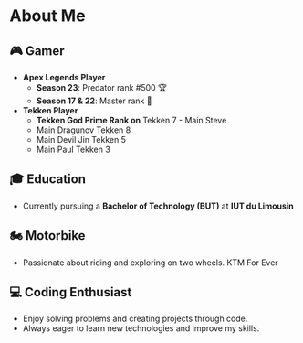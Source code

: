 <!--## Hi there 👋


**sdelmart/sdelmart** is a ✨ _special_ ✨ repository because its `README.md` (this file) appears on your GitHub profile.
-->
# About Me

## 🎮 Gamer
- **Apex Legends Player**
  - **Season 23**: Predator rank #500 🏆
  - **Season 17 & 22**: Master rank 💪
- **Tekken Player**
  - **Tekken God Prime Rank on** Tekken 7 - Main Steve
  - Main Dragunov Tekken 8
  - Main Devil Jin Tekken 5
  - Main Paul Tekken 3

## 🎓 Education
- Currently pursuing a **Bachelor of Technology (BUT)** at **IUT du Limousin**

## 🏍️ Motorbike
- Passionate about riding and exploring on two wheels. KTM For Ever

## 💻 Coding Enthusiast
- Enjoy solving problems and creating projects through code.
- Always eager to learn new technologies and improve my skills.



